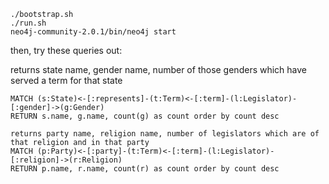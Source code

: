 ```
./bootstrap.sh
./run.sh
neo4j-community-2.0.1/bin/neo4j start
```

then, try these queries out:

returns state name, gender name, number of those genders which have served a term for that state
```
MATCH (s:State)<-[:represents]-(t:Term)<-[:term]-(l:Legislator)-[:gender]->(g:Gender)
RETURN s.name, g.name, count(g) as count order by count desc
```
```
returns party name, religion name, number of legislators which are of that religion and in that party
MATCH (p:Party)<-[:party]-(t:Term)<-[:term]-(l:Legislator)-[:religion]->(r:Religion)
RETURN p.name, r.name, count(r) as count order by count desc
```
